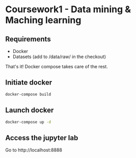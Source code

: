 # Coursework1 - Data mining & Maching learning

## Requirements

* Docker
* Datasets (add to /data/raw/ in the checkout)

That's it! Docker compose takes care of the rest.

## Initiate docker

```bash
docker-compose build
```

## Launch docker

``` bash
docker-compose up -d
```

## Access the jupyter lab

Go to http://localhost:8888
